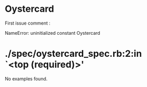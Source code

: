 # Oystercard

First issue comment :

NameError:
  uninitialized constant Oystercard
# ./spec/oystercard_spec.rb:2:in `<top (required)>'
No examples found.
